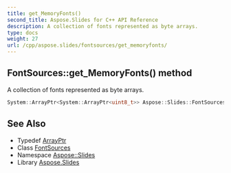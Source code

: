 ```yaml
---
title: get_MemoryFonts()
second_title: Aspose.Slides for C++ API Reference
description: A collection of fonts represented as byte arrays.
type: docs
weight: 27
url: /cpp/aspose.slides/fontsources/get_memoryfonts/
---
```

## FontSources::get_MemoryFonts() method


A collection of fonts represented as byte arrays.

```cpp
System::ArrayPtr<System::ArrayPtr<uint8_t>> Aspose::Slides::FontSources::get_MemoryFonts() override
```

## See Also

* Typedef [ArrayPtr](../../system/arrayptr/)
* Class [FontSources](./)
* Namespace [Aspose::Slides](../)
* Library [Aspose.Slides](../../)